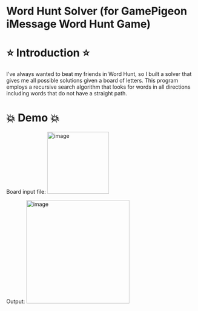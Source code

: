 # Word Hunt Solver (for GamePigeon iMessage Word Hunt Game)
# ⭐ Introduction ⭐
I've always wanted to beat my friends in Word Hunt, so I built a solver that gives me all possible solutions given a board of letters. This program employs a recursive search algorithm that looks for words in all directions including words that do not have a straight path.

# 💥 Demo 💥
Board input file:
<img width="163" alt="image" src="https://user-images.githubusercontent.com/95982168/221713779-ffd2730e-8b3a-4131-8fa8-7bc8eddeaec8.png">

Output:
<img width="272" alt="image" src="https://user-images.githubusercontent.com/95982168/221714134-7ab55004-af98-44e0-9cd1-644e1b6c9a30.png">

